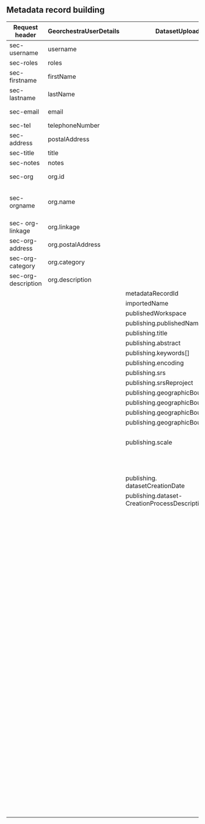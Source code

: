 ## Metadata record building

| Request header | GeorchestraUserDetails | DatasetUploadState | MetadataRecordProperties | Default metadata record target |
| -----------| ------------------ | ----------------- | ----------------- | ----------------- |
| sec-username | username |  |  |  |
| sec-roles | roles |  |  |  |
| sec-firstname | firstName |  |  - datasetResponsibleParty.individualName<br>- metadataResponsibleParty.individualName|  |
| sec-lastname | lastName |  |   - datasetResponsibleParty.individualName<br>- metadataResponsibleParty.individualName |  |
| sec-email | email |  | - datasetResponsibleParty.email<br>- metadataResponsibleParty.email |  |
| sec-tel | telephoneNumber |  |  |  |
| sec-address | postalAddress |  | metadataResponsibleParty.deliveryPoint |  |
| sec-title | title |  |  |  |
| sec-notes | notes |  |  |  |
| sec-org | org.id |  | - datasetResponsibleParty.name<br>- metadataResponsibleParty.name |  |
| sec-orgname | org.name |  | - datasetResponsibleParty.organizationName<br>- metadataResponsibleParty.organizationName|  |
| sec- org-linkage| org.linkage |  | - datasetResponsibleParty.linkage<br>- metadataResponsibleParty.linkage |  |
| sec-org-address | org.postalAddress |  | datasetResponsibleParty.deliveryPoint |  |
| sec-org-category | org.category |  |  |  |
| sec-org-description | org.description |  |  |  |
| |  | metadataRecordId | metadataId | gmd:fileIdentifier/gco:CharacterString |
| |  | importedName |  |  |
| |  | publishedWorkspace |  |  |
| |  | publishing.publishedName | name |  |
| |  | publishing.title | title | gmd:identificationInfo/gmd:MD_DataIdentification/gmd:citation/gmd:CI_Citation/gmd:title/gco:CharacterString |
| |  | publishing.abstract | abstract | gmd:identificationInfo/gmd:MD_DataIdentification/gmd:abstract/gco:CharacterString |
| |  | publishing.keywords[] | keywords[] |  gmd:identificationInfo/gmd:MD_DataIdentification/gmd:descriptiveKeywords/gmd:MD_Keywords/gmd:keyword[]/gco:CharacterString |
| |  | publishing.encoding | charsetEncoding |  |
| |  | publishing.srs | coordinateReferenceSystem |  |
| |  | publishing.srsReproject |  |  |
| |  | publishing.geographicBoundingBox.minx | westBoundLongitude | //gmd:MD_DataIdentification/gmd:extent/gmd:EX_Extent/gmd:geographicElement/gmd:EX_GeographicBoundingBox/gmd:westBoundLongitude |
| |  | publishing.geographicBoundingBox.miny | southBoundLatitude | //gmd:MD_DataIdentification/gmd:extent/gmd:EX_Extent/gmd:geographicElement/gmd:EX_GeographicBoundingBox/gmd:southBoundLatitude |
| |  | publishing.geographicBoundingBox.maxx | northBoundLatitude | //gmd:MD_DataIdentification/gmd:extent/gmd:EX_Extent/gmd:geographicElement/gmd:EX_GeographicBoundingBox/gmd:northBoundLatitude |
| |  | publishing.geographicBoundingBox.maxy | eastBoundLongitude | //gmd:MD_DataIdentification/gmd:extent/gmd:EX_Extent/gmd:geographicElement/gmd:EX_GeographicBoundingBox/gmd:eastBoundLongitude |
| |  |  | spatialRepresentation = `vector` | //gmd:MD_DataIdentification/gmd:spatialRepresentationType/gmd:MD_SpatialRepresentationTypeCode/@codeListValue |
| |  | publishing.scale | spatialResolution | //gmd:MD_DataIdentification/gmd:spatialResolution/gmd:MD_Resolution/gmd:equivalentScale/gmd:MD_RepresentativeFraction/gmd:denominator/gco:Integer |
| |  |  | metadataPublicationDate  = `LocalDateTime.now()` | //gmd:MD_DataIdentification/gmd:citation/gmd:CI_Citation/gmd:date[2]/gmd:CI_Date/gmd:date/gco:Date |
| |  |  | metadataTimestamp  = `LocalDateTime.now()` | gmd:dateStamp/gco:DateTime |
| |  | publishing.<br>datasetCreationDate | creationDate | //gmd:MD_DataIdentification/gmd:citation/gmd:CI_Citation/gmd:date[1]/gmd:CI_Date/gmd:date/gco:Date |
| |  | publishing.dataset-<br>CreationProcessDescription | lineage |  |
| |  |  | resourceType = `series` |  |
| |  |  | dataIdentifier = `<gn-url>` + metadataId | //gmd:MD_DataIdentification/gmd:citation/gmd:CI_Citation/gmd:identifier/gmd:MD_Identifier/gmd:code/gco:CharacterString |
| |  |  | datasetLanguage = `eng` |  |
| |  |  | metadataLanguage = `eng` | gmd:language/gmd:LanguageCode/@codeListValue |
| |  |  | distributionFormat = `ESRI Shapefile`|  |
| |  |  | distributionFormatVersion = `1.0` |  |
| |  |  | useLimitation  = `ODBL` |  |
| |  |  | useConstraints  = `license` |  |
| |  |  | useConstraints  = `license` |  |
| |  |  | accessConstraints  = `otherRestrictions` |  |
| |  |  | updateFequency = `asNeeded` |  |
| |  |  | onlineResources[0]<br>.protocol = `OGC:WMS` |  |
| |  |  | onlineResources[0]<br>.description = publishing.title + ` - WMS`|  |
| |  |  | onlineResources[0].linkage = <br>`<geoserver-url>` +<br>publishing.publishedWorkspace +<br>`?SERVICE=WMS&REQUEST=GetCapabilities` |  |
| |  |  | onlineResources[1]<br>.protocol = `OGC:WFS` |  |
| |  |  | onlineResources[1]<br>.description = publishing.title + ` - WFS`|  |
| |  |  | onlineResources[1].linkage = <br>`<geoserver-url>` +<br>publishing.publishedWorkspace +<br>`?SERVICE=WFS&REQUEST=GetCapabilities` |  |
| |  |  | onlineResources[2]<br>.protocol = `OGC:WFS` |  |
| |  |  | onlineResources[2]<br>.description = publishing.title + ` - WFS`|  |
| |  |  | onlineResources[2].linkage = <br>`<geoserver-url>` +<br>publishing.publishedWorkspace +<br>`?SERVICE=WFS&REQUEST=GetCapabilities` |  |
